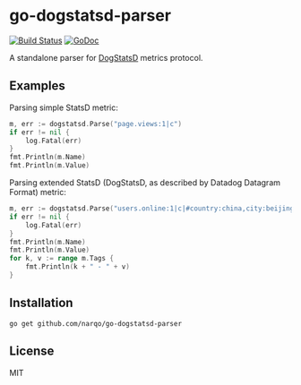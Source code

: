 # go-dogstatsd-parser
[![Build Status](https://travis-ci.org/narqo/go-dogstatsd-parser.svg?branch=master)](https://travis-ci.org/narqo/go-dogstatsd-parser)
[![GoDoc](https://godoc.org/github.com/narqo/go-dogstatsd-parser?status.svg)](https://godoc.org/github.com/narqo/go-dogstatsd-parser)

A standalone parser for [DogStatsD] metrics protocol.

## Examples

Parsing simple StatsD metric:

~~~go
m, err := dogstatsd.Parse("page.views:1|c")
if err != nil {
    log.Fatal(err)
}
fmt.Println(m.Name)
fmt.Println(m.Value)
~~~

Parsing extended StatsD (DogStatsD, as described by Datadog Datagram Format) metric:

~~~go
m, err := dogstatsd.Parse("users.online:1|c|#country:china,city:beijing")
if err != nil {
    log.Fatal(err)
}
fmt.Println(m.Name)
fmt.Println(m.Value)
for k, v := range m.Tags {
    fmt.Println(k + " - " + v)
}
~~~

## Installation

~~~
go get github.com/narqo/go-dogstatsd-parser
~~~

## License

MIT

[DogStatsD]: http://docs.datadoghq.com/guides/dogstatsd/
